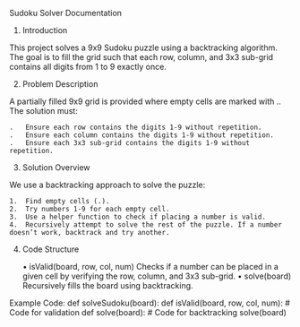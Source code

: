 Sudoku Solver Documentation

1. Introduction

This project solves a 9x9 Sudoku puzzle using a backtracking algorithm.
The goal is to fill the grid such that each row, column, and 3x3 sub-grid
contains all digits from 1 to 9 exactly once.

2. Problem Description

A partially filled 9x9 grid is provided where empty cells are marked with .. The solution must:

	.	Ensure each row contains the digits 1-9 without repetition.
	.	Ensure each column contains the digits 1-9 without repetition.
	.	Ensure each 3x3 sub-grid contains the digits 1-9 without repetition.

3. Solution Overview

We use a backtracking approach to solve the puzzle:

	1.	Find empty cells (.).
	2.	Try numbers 1-9 for each empty cell.
	3.	Use a helper function to check if placing a number is valid.
	4.	Recursively attempt to solve the rest of the puzzle. If a number doesn’t work, backtrack and try another.

4. Code Structure

	•	isValid(board, row, col, num)
	         Checks if a number can be placed in a given cell by verifying the row, column, and 3x3 sub-grid.
	•	solve(board) 
	         Recursively fills the board using backtracking.

Example Code:
def solveSudoku(board):
    def isValid(board, row, col, num):
        # Code for validation
    def solve(board):
        # Code for backtracking
    solve(board)